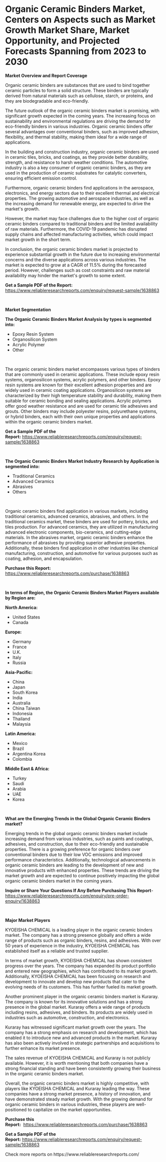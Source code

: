 <p><h1>Organic Ceramic Binders Market, Centers on Aspects such as Market Growth Market Share, Market Opportunity, and Projected Forecasts Spanning from 2023 to 2030</h1></p><p><strong>Market Overview and Report Coverage</strong></p>
<p><p>Organic ceramic binders are substances that are used to bind together ceramic particles to form a solid structure. These binders are typically derived from natural materials such as cellulose, starch, or proteins, and they are biodegradable and eco-friendly.</p><p>The future outlook of the organic ceramic binders market is promising, with significant growth expected in the coming years. The increasing focus on sustainability and environmental regulations are driving the demand for eco-friendly binders in various industries. Organic ceramic binders offer several advantages over conventional binders, such as improved adhesion, flexibility, and thermal stability, making them ideal for a wide range of applications.</p><p>In the building and construction industry, organic ceramic binders are used in ceramic tiles, bricks, and coatings, as they provide better durability, strength, and resistance to harsh weather conditions. The automotive industry is also a key consumer of organic ceramic binders, as they are used in the production of ceramic substrates for catalytic converters, ensuring efficient emission control.</p><p>Furthermore, organic ceramic binders find applications in the aerospace, electronics, and energy sectors due to their excellent thermal and electrical properties. The growing automotive and aerospace industries, as well as the increasing demand for renewable energy, are expected to drive the market's growth.</p><p>However, the market may face challenges due to the higher cost of organic ceramic binders compared to traditional binders and the limited availability of raw materials. Furthermore, the COVID-19 pandemic has disrupted supply chains and affected manufacturing activities, which could impact market growth in the short term.</p><p>In conclusion, the organic ceramic binders market is projected to experience substantial growth in the future due to increasing environmental concerns and the diverse applications across various industries. The market is expected to grow at a CAGR of 11.5% during the forecasted period. However, challenges such as cost constraints and raw material availability may hinder the market's growth to some extent.</p></p>
<p><strong>Get a Sample PDF of the Report:</strong> <a href="https://www.reliableresearchreports.com/enquiry/request-sample/1638863">https://www.reliableresearchreports.com/enquiry/request-sample/1638863</a></p>
<p>&nbsp;</p>
<p><strong>Market Segmentation</strong></p>
<p><strong>The Organic Ceramic Binders Market Analysis by types is segmented into:</strong></p>
<p><ul><li>Epoxy Resin System</li><li>Organosilicon System</li><li>Acrylic Polymer</li><li>Other</li></ul></p>
<p>&nbsp;</p>
<p><p>The organic ceramic binders market encompasses various types of binders that are commonly used in ceramic applications. These include epoxy resin systems, organosilicon systems, acrylic polymers, and other binders. Epoxy resin systems are known for their excellent adhesion properties and are widely used in ceramic coating applications. Organosilicon systems are characterized by their high temperature stability and durability, making them suitable for ceramic bonding and sealing applications. Acrylic polymers offer good weather resistance and are used for ceramic tile adhesives and grouts. Other binders may include polyester resins, polyurethane systems, or hybrid binders, each with their own unique properties and applications within the organic ceramic binders market.</p></p>
<p><strong>Get a Sample PDF of the Report:</strong>&nbsp;<a href="https://www.reliableresearchreports.com/enquiry/request-sample/1638863">https://www.reliableresearchreports.com/enquiry/request-sample/1638863</a></p>
<p>&nbsp;</p>
<p><strong>The Organic Ceramic Binders Market Industry Research by Application is segmented into:</strong></p>
<p><ul><li>Traditional Ceramics</li><li>Advanced Ceramics</li><li>Abrasives</li><li>Others</li></ul></p>
<p>&nbsp;</p>
<p><p>Organic ceramic binders find application in various markets, including traditional ceramics, advanced ceramics, abrasives, and others. In the traditional ceramics market, these binders are used for pottery, bricks, and tiles production. For advanced ceramics, they are utilized in manufacturing advanced electronic components, bio-ceramics, and cutting-edge materials. In the abrasives market, organic ceramic binders enhance the performance of abrasives by providing superior adhesive properties. Additionally, these binders find application in other industries like chemical manufacturing, construction, and automotive for various purposes such as coating, adhesion, and encapsulation.</p></p>
<p><strong>Purchase this Report:</strong>&nbsp; <a href="https://www.reliableresearchreports.com/purchase/1638863">https://www.reliableresearchreports.com/purchase/1638863</a></p>
<p>&nbsp;</p>
<p><strong>In terms of Region, the Organic Ceramic Binders Market Players available by Region are:</strong></p>
<p>
    <p> <strong> North America: </strong>
        <ul>
            <li>United States</li>
            <li>Canada</li>
        </ul>
        </p> 
    <p> <strong> Europe: </strong>
        <ul>
            <li>Germany</li>
            <li>France</li>
            <li>U.K.</li>
            <li>Italy</li>
            <li>Russia</li>
        </ul>
        </p> 
    <p> <strong> Asia-Pacific: </strong>
        <ul>
            <li>China</li>
            <li>Japan</li>
            <li>South Korea</li>
            <li>India</li>
            <li>Australia</li>
            <li>China Taiwan</li>
            <li>Indonesia</li>
            <li>Thailand</li>
            <li>Malaysia</li>
        </ul>
        </p> 
    <p> <strong> Latin America: </strong>
        <ul>
            <li>Mexico</li>
            <li>Brazil</li>
            <li>Argentina Korea</li>
            <li>Colombia</li>
        </ul>
        </p> 
    <p> <strong> Middle East & Africa: </strong>
        <ul>
            <li>Turkey</li>
            <li>Saudi</li>
            <li>Arabia</li>
            <li>UAE</li>
            <li>Korea</li>
        </ul>
    </p>
    </p>
<p>&nbsp;</p>
<p><strong>What are the Emerging Trends in the Global Organic Ceramic Binders market?</strong></p>
<p><p>Emerging trends in the global organic ceramic binders market include increasing demand from various industries, such as paints and coatings, adhesives, and construction, due to their eco-friendly and sustainable properties. There is a growing preference for organic binders over conventional binders due to their low VOC emissions and improved performance characteristics. Additionally, technological advancements in organic ceramic binders are leading to the development of new and innovative products with enhanced properties. These trends are driving the market growth and are expected to continue positively impacting the global organic ceramic binders market in the coming years.</p></p>
<p><strong>Inquire or Share Your Questions If Any Before Purchasing This Report</strong>- <a href="https://www.reliableresearchreports.com/enquiry/pre-order-enquiry/1638863">https://www.reliableresearchreports.com/enquiry/pre-order-enquiry/1638863</a></p>
<p>&nbsp;</p>
<p><strong>Major Market Players</strong></p>
<p><p>KYOEISHA CHEMICAL is a leading player in the organic ceramic binders market. The company has a strong presence globally and offers a wide range of products such as organic binders, resins, and adhesives. With over 50 years of experience in the industry, KYOEISHA CHEMICAL has established itself as a reliable and trusted supplier.</p><p>In terms of market growth, KYOEISHA CHEMICAL has shown consistent progress over the years. The company has expanded its product portfolio and entered new geographies, which has contributed to its market growth. Additionally, KYOEISHA CHEMICAL has been focusing on research and development to innovate and develop new products that cater to the evolving needs of its customers. This has further fueled its market growth.</p><p>Another prominent player in the organic ceramic binders market is Kuraray. The company is known for its innovative solutions and has a strong presence in the global market. Kuraray offers a wide range of products including resins, adhesives, and binders. Its products are widely used in industries such as automotive, construction, and electronics.</p><p>Kuraray has witnessed significant market growth over the years. The company has a strong emphasis on research and development, which has enabled it to introduce new and advanced products in the market. Kuraray has also been actively involved in strategic partnerships and acquisitions to further enhance its market presence.</p><p>The sales revenue of KYOEISHA CHEMICAL and Kuraray is not publicly available. However, it is worth mentioning that both companies have a strong financial standing and have been consistently growing their business in the organic ceramic binders market.</p><p>Overall, the organic ceramic binders market is highly competitive, with players like KYOEISHA CHEMICAL and Kuraray leading the way. These companies have a strong market presence, a history of innovation, and have demonstrated steady market growth. With the growing demand for organic ceramic binders in various industries, these players are well-positioned to capitalize on the market opportunities.</p></p>
<p><strong>Purchase this Report:</strong>&nbsp;&nbsp;<a href="https://www.reliableresearchreports.com/purchase/1638863">https://www.reliableresearchreports.com/purchase/1638863</a></p>
<p></p>
<p><strong>Get a Sample PDF of the Report:</strong>&nbsp;<a href="https://www.reliableresearchreports.com/enquiry/request-sample/1638863">https://www.reliableresearchreports.com/enquiry/request-sample/1638863</a></p>
<p>Check more reports on https://www.reliableresearchreports.com/</p>